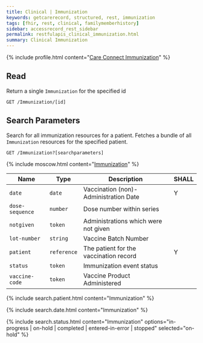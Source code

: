 ```yaml
---
title: Clinical | Immunization
keywords: getcarerecord, structured, rest, immunization
tags: [fhir, rest, clinical, familymemberhistory]
sidebar: accessrecord_rest_sidebar
permalink: restfulapis_clinical_immunization.html
summary: Clinical Immunization
---
```


{% include profile.html content="[Care Connect Immunization](http://www.interopen.org/candidate-profiles/care-connect/CareConnect-Immunization-1.html)" %}

## Read ##

Return a single `Immunization` for the specified id

```http
GET /Immunization/[id]
```

## Search Parameters ##

Search for all immunization resources for a patient. Fetches a bundle of all `Immunization` resources for the specified patient.

```http
GET /Immunization?[searchparameters]
```

{% include moscow.html content="[Immunization](https://www.hl7.org/fhir/DSTU2/immunization.html#search)" %}

| Name | Type | Description | SHALL |
|------|------|-------------|-------|
| `date` | `date` | Vaccination (non)-Administration Date | Y |
| `dose-sequence` | `number` | Dose number within series |  |
| `notgiven` | `token` | Administrations which were not given |  |
| `lot-number` | `string` | Vaccine Batch Number | |
| `patient` | `reference` | The patient for the vaccination record | Y |
| `status` | `token` | Immunization event status | |
| `vaccine-code` | `token` | Vaccine Product Administered |  |

{% include search.patient.html content="Immunization" %}

{% include search.date.html content="Immunization" %}

{% include search.status.html content="Immunization" options="in-progress | on-hold | completed | entered-in-error | stopped" selected="on-hold" %}
